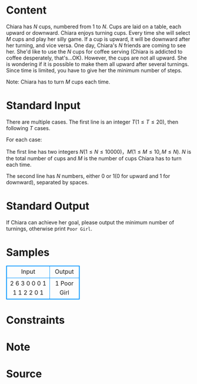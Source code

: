 
# Content

Chiara has $N$ cups, numbered from $1$ to $N$. Cups are laid on a table, each upward or downward. Chiara enjoys turning cups. Every time she will select $M$ cups and play her silly game. If a cup is upward, it will be downward after her turning, and vice versa. One day, Chiara's $N$ friends are coming to see her. She'd like to use the $N$ cups for coffee serving (Chiara is addicted to coffee desperately, that's...OK). However, the cups are not all upward. She is wondering if it is possible to make them all upward after several turnings. Since time is limited, you have to give her the minimum number of steps. 

Note: Chiara has to turn $M$ cups each time.

# Standard Input

There are multiple cases. The first line is an integer $T(1 \leq T \leq 20)$, then following $T$ cases.

For each case:

The first line has two integers $N(1 \leq N \leq 10000)$，$M(1 \leq M \leq 10, M \leq N)$. $N$ is the total number of cups and $M$ is the number of cups Chiara has to turn each time.

The second line has $N$ numbers, either $0$ or $1$($0$ for upward and $1$ for downward), separated by spaces.

# Standard Output

If Chiara can achieve her goal, please output the minimum number of turnings, otherwise print `Poor Girl`.

# Samples

<style>
        table,table tr th, table tr td { border:1px solid #0094ff; }
        table { width: 200px; min-height: 25px; line-height: 25px; text-align: center; border-collapse: collapse;}   
    </style>
<table>
	<tr>
		<td>Input</td>
		<td>Output</td>
	</tr>
<tr><td>2
6
3
0 0 0 1 1 1
2
2
0 1</td><td>1
Poor Girl</td></tr></table>


# Constraints



# Note



# Source


